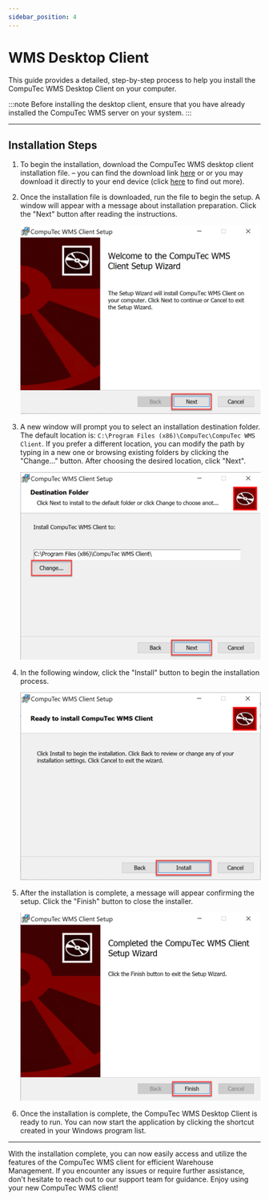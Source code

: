 ```yaml
---
sidebar_position: 4
---
```


# WMS Desktop Client

This guide provides a detailed, step-by-step process to help you install the CompuTec WMS Desktop Client on your computer.

:::note
    Before installing the desktop client, ensure that you have already installed the CompuTec WMS server on your system.
:::

---

## Installation Steps

1. To begin the installation, download the CompuTec WMS desktop client installation file. – you can find the download link [here](../../releases/download.md) or or you may download it directly to your end device (click [here](../../releases/download.md) to find out more).
2. Once the installation file is downloaded, run the file to begin the setup. A window will appear with a message about installation preparation. Click the "Next" button after reading the instructions.

    ![Client Installation](./media/wms-desktop-client/client-installation.png)
3. A new window will prompt you to select an installation destination folder. The default location is: `C:\Program Files (x86)\CompuTec\CompuTec WMS Client`. If you prefer a different location, you can modify the path by typing in a new one or browsing existing folders by clicking the "Change..." button. After choosing the desired location, click "Next".

    ![Client](./media/wms-desktop-client/client-installation-01.png)
4. In the following window, click the "Install" button to begin the installation process.

    ![Client - Install](./media/wms-desktop-client/client-installation-02.png)

5. After the installation is complete, a message will appear confirming the setup. Click the "Finish" button to close the installer.

    ![Client - Finish](./media/wms-desktop-client/client-installation-03.png)
6. Once the installation is complete, the CompuTec WMS Desktop Client is ready to run. You can now start the application by clicking the shortcut created in your Windows program list.

---
With the installation complete, you can now easily access and utilize the features of the CompuTec WMS client for efficient Warehouse Management. If you encounter any issues or require further assistance, don't hesitate to reach out to our support team for guidance. Enjoy using your new CompuTec WMS client!
